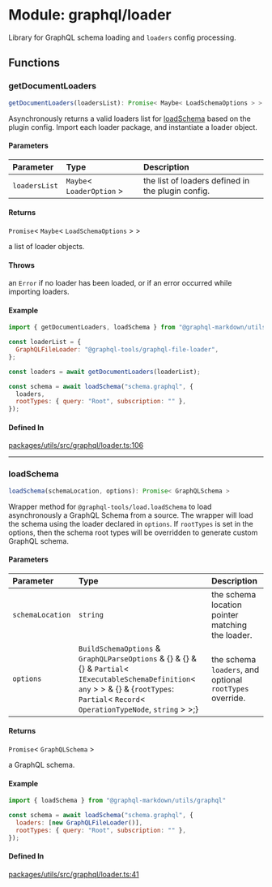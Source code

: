 # Module: graphql/loader

Library for GraphQL schema loading and `loaders` config processing.

## Functions

### getDocumentLoaders

```ts
getDocumentLoaders(loadersList): Promise< Maybe< LoadSchemaOptions > >
```

Asynchronously returns a valid loaders list for [loadSchema](graphql_loader.md#loadschema) based on the plugin config.
Import each loader package, and instantiate a loader object.

#### Parameters

| Parameter | Type | Description |
| :------ | :------ | :------ |
| `loadersList` | `Maybe`\< `LoaderOption` \> | the list of loaders defined in the plugin config. |

#### Returns

`Promise`\< `Maybe`\< `LoadSchemaOptions` \> \>

a list of loader objects.

#### Throws

an `Error` if no loader has been loaded, or if an error occurred while importing loaders.

#### Example

```js
import { getDocumentLoaders, loadSchema } from "@graphql-markdown/utils/graphql"

const loaderList = {
  GraphQLFileLoader: "@graphql-tools/graphql-file-loader",
};

const loaders = await getDocumentLoaders(loaderList);

const schema = await loadSchema("schema.graphql", {
  loaders,
  rootTypes: { query: "Root", subscription: "" },
});
```

#### Defined In

[packages/utils/src/graphql/loader.ts:106](https://github.com/graphql-markdown/graphql-markdown/blob/466abea6/packages/utils/src/graphql/loader.ts#L106)

***

### loadSchema

```ts
loadSchema(schemaLocation, options): Promise< GraphQLSchema >
```

Wrapper method for `@graphql-tools/load.loadSchema` to load asynchronously a GraphQL Schema from a source.
The wrapper will load the schema using the loader declared in `options`.
If `rootTypes` is set in the options, then the schema root types will be overridden to generate custom GraphQL schema.

#### Parameters

| Parameter | Type | Description |
| :------ | :------ | :------ |
| `schemaLocation` | `string` | the schema location pointer matching the loader. |
| `options` | `BuildSchemaOptions` & `GraphQLParseOptions` & \{} & \{} & \{} & `Partial`\< `IExecutableSchemaDefinition`\< `any` \> \> & \{} & \{`rootTypes`: `Partial`\< `Record`\< `OperationTypeNode`, `string` \> \>;} | the schema `loaders`, and optional `rootTypes` override. |

#### Returns

`Promise`\< `GraphQLSchema` \>

a GraphQL schema.

#### Example

```js
import { loadSchema } from "@graphql-markdown/utils/graphql"

const schema = await loadSchema("schema.graphql", {
  loaders: [new GraphQLFileLoader()],
  rootTypes: { query: "Root", subscription: "" },
});
```

#### Defined In

[packages/utils/src/graphql/loader.ts:41](https://github.com/graphql-markdown/graphql-markdown/blob/466abea6/packages/utils/src/graphql/loader.ts#L41)
